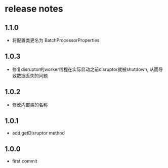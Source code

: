 # release notes #

## 1.1.0 ##
- 将配置类更名为 BatchProcessorProperties

## 1.0.3 ##
- 修复disruptor的worker线程在实际启动之前disruptor就被shutdown, 从而导致数据丢失的问题

## 1.0.2 ##
- 修改内部类的名称

## 1.0.1 ##
- add getDisruptor method

## 1.0.0 ##
- first commit

